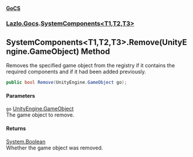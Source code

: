 #### [GoCS](./index.md 'index')
### [Lazlo.Gocs](./Lazlo-Gocs.md 'Lazlo.Gocs').[SystemComponents&lt;T1,T2,T3&gt;](./Lazlo-Gocs-SystemComponents-T1_T2_T3-.md 'Lazlo.Gocs.SystemComponents&lt;T1,T2,T3&gt;')
## SystemComponents&lt;T1,T2,T3&gt;.Remove(UnityEngine.GameObject) Method
Removes the specified game object from the registry if it contains the required components and if it had been added previously.  
```C#
public bool Remove(UnityEngine.GameObject go);
```
#### Parameters
<a name='Lazlo-Gocs-SystemComponents-T1_T2_T3--Remove(UnityEngine-GameObject)-go'></a>
`go` [UnityEngine.GameObject](https://docs.microsoft.com/en-us/dotnet/api/UnityEngine.GameObject 'UnityEngine.GameObject')  
The game object to remove.  
  
#### Returns
[System.Boolean](https://docs.microsoft.com/en-us/dotnet/api/System.Boolean 'System.Boolean')  
Whether the game object was removed.  

